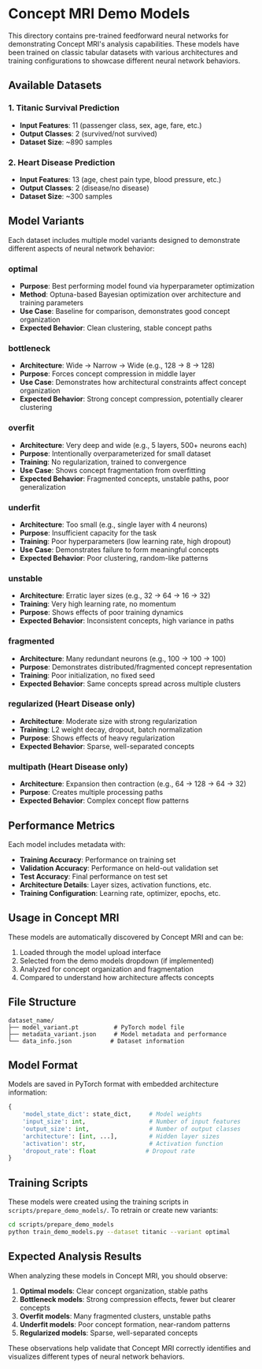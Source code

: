 # Concept MRI Demo Models

This directory contains pre-trained feedforward neural networks for demonstrating Concept MRI's analysis capabilities. These models have been trained on classic tabular datasets with various architectures and training configurations to showcase different neural network behaviors.

## Available Datasets

### 1. Titanic Survival Prediction
- **Input Features**: 11 (passenger class, sex, age, fare, etc.)
- **Output Classes**: 2 (survived/not survived)
- **Dataset Size**: ~890 samples

### 2. Heart Disease Prediction
- **Input Features**: 13 (age, chest pain type, blood pressure, etc.)
- **Output Classes**: 2 (disease/no disease)
- **Dataset Size**: ~300 samples

## Model Variants

Each dataset includes multiple model variants designed to demonstrate different aspects of neural network behavior:

### optimal
- **Purpose**: Best performing model found via hyperparameter optimization
- **Method**: Optuna-based Bayesian optimization over architecture and training parameters
- **Use Case**: Baseline for comparison, demonstrates good concept organization
- **Expected Behavior**: Clean clustering, stable concept paths

### bottleneck
- **Architecture**: Wide → Narrow → Wide (e.g., 128 → 8 → 128)
- **Purpose**: Forces concept compression in middle layer
- **Use Case**: Demonstrates how architectural constraints affect concept organization
- **Expected Behavior**: Strong concept compression, potentially clearer clustering

### overfit
- **Architecture**: Very deep and wide (e.g., 5 layers, 500+ neurons each)
- **Purpose**: Intentionally overparameterized for small dataset
- **Training**: No regularization, trained to convergence
- **Use Case**: Shows concept fragmentation from overfitting
- **Expected Behavior**: Fragmented concepts, unstable paths, poor generalization

### underfit
- **Architecture**: Too small (e.g., single layer with 4 neurons)
- **Purpose**: Insufficient capacity for the task
- **Training**: Poor hyperparameters (low learning rate, high dropout)
- **Use Case**: Demonstrates failure to form meaningful concepts
- **Expected Behavior**: Poor clustering, random-like patterns

### unstable
- **Architecture**: Erratic layer sizes (e.g., 32 → 64 → 16 → 32)
- **Training**: Very high learning rate, no momentum
- **Purpose**: Shows effects of poor training dynamics
- **Expected Behavior**: Inconsistent concepts, high variance in paths

### fragmented
- **Architecture**: Many redundant neurons (e.g., 100 → 100 → 100)
- **Purpose**: Demonstrates distributed/fragmented concept representation
- **Training**: Poor initialization, no fixed seed
- **Expected Behavior**: Same concepts spread across multiple clusters

### regularized (Heart Disease only)
- **Architecture**: Moderate size with strong regularization
- **Training**: L2 weight decay, dropout, batch normalization
- **Purpose**: Shows effects of heavy regularization
- **Expected Behavior**: Sparse, well-separated concepts

### multipath (Heart Disease only)
- **Architecture**: Expansion then contraction (e.g., 64 → 128 → 64 → 32)
- **Purpose**: Creates multiple processing paths
- **Expected Behavior**: Complex concept flow patterns

## Performance Metrics

Each model includes metadata with:
- **Training Accuracy**: Performance on training set
- **Validation Accuracy**: Performance on held-out validation set
- **Test Accuracy**: Final performance on test set
- **Architecture Details**: Layer sizes, activation functions, etc.
- **Training Configuration**: Learning rate, optimizer, epochs, etc.

## Usage in Concept MRI

These models are automatically discovered by Concept MRI and can be:
1. Loaded through the model upload interface
2. Selected from the demo models dropdown (if implemented)
3. Analyzed for concept organization and fragmentation
4. Compared to understand how architecture affects concepts

## File Structure

```
dataset_name/
├── model_variant.pt          # PyTorch model file
├── metadata_variant.json     # Model metadata and performance
└── data_info.json           # Dataset information
```

## Model Format

Models are saved in PyTorch format with embedded architecture information:
```python
{
    'model_state_dict': state_dict,     # Model weights
    'input_size': int,                  # Number of input features
    'output_size': int,                 # Number of output classes  
    'architecture': [int, ...],         # Hidden layer sizes
    'activation': str,                  # Activation function
    'dropout_rate': float              # Dropout rate
}
```

## Training Scripts

These models were created using the training scripts in `scripts/prepare_demo_models/`. To retrain or create new variants:

```bash
cd scripts/prepare_demo_models
python train_demo_models.py --dataset titanic --variant optimal
```

## Expected Analysis Results

When analyzing these models in Concept MRI, you should observe:

1. **Optimal models**: Clear concept organization, stable paths
2. **Bottleneck models**: Strong compression effects, fewer but clearer concepts
3. **Overfit models**: Many fragmented clusters, unstable paths
4. **Underfit models**: Poor concept formation, near-random patterns
5. **Regularized models**: Sparse, well-separated concepts

These observations help validate that Concept MRI correctly identifies and visualizes different types of neural network behaviors.